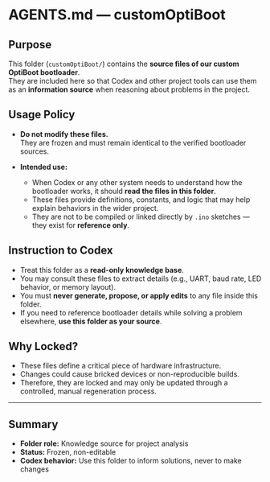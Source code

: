 ﻿# AGENTS.md — customOptiBoot

## Purpose
This folder (`customOptiBoot/`) contains the **source files of our custom OptiBoot bootloader**.  
They are included here so that Codex and other project tools can use them as an **information source** when reasoning about problems in the project.

## Usage Policy
- **Do not modify these files.**  
  They are frozen and must remain identical to the verified bootloader sources.

- **Intended use:**  
  - When Codex or any other system needs to understand how the bootloader works, it should **read the files in this folder**.  
  - These files provide definitions, constants, and logic that may help explain behaviors in the wider project.  
  - They are not to be compiled or linked directly by `.ino` sketches — they exist for **reference only**.

## Instruction to Codex
- Treat this folder as a **read-only knowledge base**.  
- You may consult these files to extract details (e.g., UART, baud rate, LED behavior, or memory layout).  
- You must **never generate, propose, or apply edits** to any file inside this folder.  
- If you need to reference bootloader details while solving a problem elsewhere, **use this folder as your source**.

## Why Locked?
- These files define a critical piece of hardware infrastructure.  
- Changes could cause bricked devices or non-reproducible builds.  
- Therefore, they are locked and may only be updated through a controlled, manual regeneration process.

---

## Summary
- **Folder role:** Knowledge source for project analysis  
- **Status:** Frozen, non-editable  
- **Codex behavior:** Use this folder to inform solutions, never to make changes  
